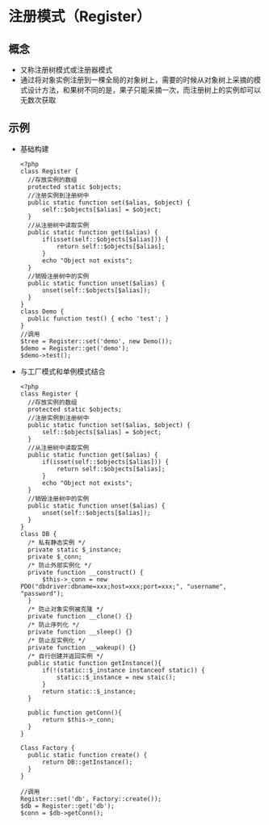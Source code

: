 # 注册模式（Register）

## 概念
- 又称注册树模式或注册器模式
- 通过将对象实例注册到一棵全局的对象树上，需要的时候从对象树上采摘的模式设计方法，和果树不同的是，果子只能采摘一次，而注册树上的实例却可以无数次获取

## 示例
- 基础构建

      <?php
      class Register {
        //存放实例的数组
        protected static $objects;
        //注册实例到注册树中
        public static function set($alias, $object) {
            self::$objects[$alias] = $object;
        }
        //从注册树中读取实例
        public static function get($alias) {
            if(isset(self::$objects[$alias])) {
                return self::$objects[$alias];
            }
            echo "Object not exists"; 
        }
        //销毁注册树中的实例
        public static function unset($alias) {
            unset(self::$objects[$alias]); 
        }
      }
      class Demo {
        public function test() { echo 'test'; }
      }
      //调用
      $tree = Register::set('demo', new Demo());
      $demo = Register::get('demo');
      $demo->test();

- 与工厂模式和单例模式结合
    
      <?php
      class Register {
        //存放实例的数组
        protected static $objects;
        //注册实例到注册树中
        public static function set($alias, $object) {
            self::$objects[$alias] = $object;
        }
        //从注册树中读取实例
        public static function get($alias) {
            if(isset(self::$objects[$alias])) {
                return self::$objects[$alias];
            }
            echo "Object not exists"; 
        }
        //销毁注册树中的实例
        public static function unset($alias) {
            unset(self::$objects[$alias]); 
        }
      }
      class DB {
        /* 私有静态实例 */
        private static $_instance;
        private $_conn;
        /* 防止外部实例化 */
        private function __construct() {
            $this->_conn = new PDO("dbdriver:dbname=xxx;host=xxx;port=xxx;", "username", "password");
        }
        /* 防止对象实例被克隆 */
        private function __clone() {}
        /* 防止序列化 */
        private function __sleep() {}
        /* 防止反实例化 */
        private function __wakeup() {}
        /* 自行创建并返回实例 */ 
        public static function getInstance(){
            if(!(static::$_instance instanceof static)) {
                static::$_instance = new staic();
            }
            return static::$_instance;
        }

        public function getConn(){
            return $this->_conn;
        }
      }

      Class Factory {
        public static function create() {
            return DB::getInstance();
        }
      }

      //调用
      Register::set('db', Factory::create());
      $db = Register::get('db');
      $conn = $db->getConn();












